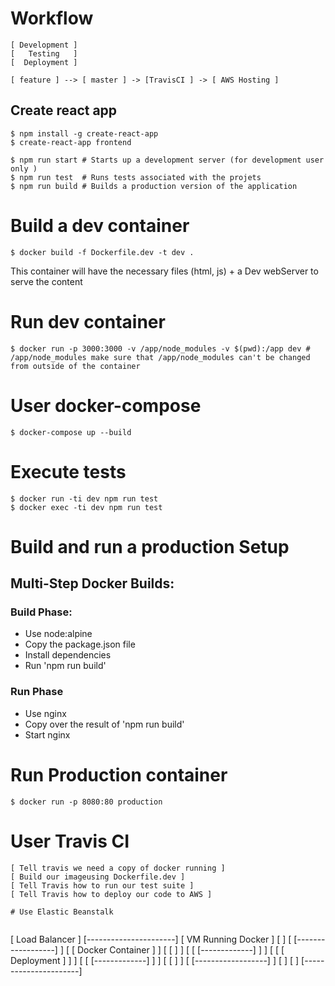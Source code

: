 # Workflow

```
[ Development ]
[   Testing   ]
[  Deployment ]
```

```
[ feature ] --> [ master ] -> [TravisCI ] -> [ AWS Hosting ]
```

## Create react app

    $ npm install -g create-react-app
    $ create-react-app frontend

    $ npm run start # Starts up a development server (for development user only )
    $ npm run test  # Runs tests associated with the projets
    $ npm run build # Builds a production version of the application

# Build a dev container

    $ docker build -f Dockerfile.dev -t dev .

This container will have the necessary files (html, js) + a Dev webServer to serve the content

# Run dev container

    $ docker run -p 3000:3000 -v /app/node_modules -v $(pwd):/app dev # /app/node_modules make sure that /app/node_modules can't be changed from outside of the container

# User docker-compose

    $ docker-compose up --build 

# Execute tests

    $ docker run -ti dev npm run test
    $ docker exec -ti dev npm run test

# Build and run a production Setup

## Multi-Step Docker Builds:

### Build Phase:
* Use node:alpine
* Copy the package.json file
* Install dependencies
* Run 'npm run build'

### Run Phase
* Use nginx
* Copy over the result of 'npm run build'
* Start nginx

# Run Production container

    $ docker run -p 8080:80 production

# User Travis CI

```
[ Tell travis we need a copy of docker running ]
[ Build our imageusing Dockerfile.dev ]
[ Tell Travis how to run our test suite ]
[ Tell Travis how to deploy our code to AWS ]

# Use Elastic Beanstalk


```
[     Load Balancer    ]
[----------------------]
[   VM Running Docker  ]
[                      ]
[ [------------------] ]
[ [ Docker Container ] ]
[ [                  ] ]
[ [ [-------------]  ] ]
[ [ [  Deployment ]  ] ]
[ [ [-------------]  ] ]
[ [                  ] ]
[ [------------------] ]
[                      ]
[                      ]
[----------------------]
```
